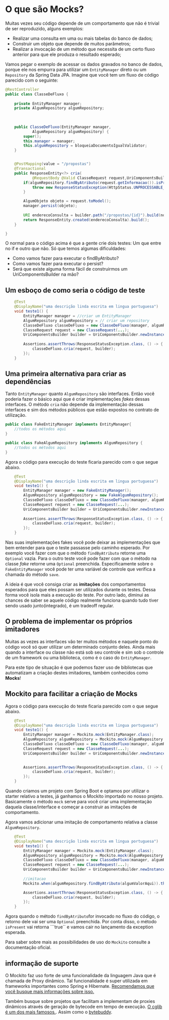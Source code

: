 # O que são Mocks?

Muitas vezes seu código depende de um comportamento que não é trivial de ser reproduzido, alguns exemplos:

* Realizar uma consulta em uma ou mais tabelas do banco de dados;
* Construir um objeto que depende de muitos parâmetros;
* Realizar a invocação de um método que necessita de um certo fluxo anterior para que ele produza o resultado esperado;

Vamos pegar o exemplo de acessar os dados gravados no banco de dados, porque ele nos empurra para utilizar um ```EntityManager``` direto ou um ```Repository``` da Spring Data JPA. Imagine que você tem um fluxo de código parecido com o seguinte:

```java
@RestController
public class ClasseDeFluxo {
	
	private EntityManager manager;
	private AlgumRepository algumRepository;
	
	
	
	public ClasseDeFluxo(EntityManager manager,
			AlgumRepository algumRepository) {
		super();
		this.manager = manager;
		this.algumRepository = bloqueiaDocumentoIgualValidator;
	}


	@PostMapping(value = "/propostas")
	@Transactional
	public ResponseEntity<?> cria(
			@RequestBody @Valid ClasseRequest request,UriComponentsBuilder builder) {
		if(algumRepository.findByAtributo(request.getInformacao()).isPresent()) {
			throw new ResponseStatusException(HttpStatus.UNPROCESSABLE_ENTITY);
		}

		AlgumObjeto objeto = request.toModel();
		manager.persist(objeto);
		
		URI enderecoConsulta = builder.path("/propostas/{id}").build(novaProposta.getId());
		return ResponseEntity.created(enderecoConsulta).build();
	}

}
```
O normal para o código acima é que a gente crie dois testes: Um que entre no if e outro que não. Só que temos algumas dificuldades:

* Como vamos fazer para executar o findByAtributo?
* Como vamos fazer para executar o persist?
* Será que existe alguma forma fácil de construirmos um UriComponentsBuilder na mão?

## Um esboço de como seria o código de teste

```java
	@Test
	@DisplayName("uma descrição linda escrita em lingua portuguesa")
	void teste1() {
		EntityManager manager = //criar um EntityManager
        AlgumRepository algumRepository = // criar um repository
		ClasseDeFluxo classeDeFluxo = new ClasseDeFluxo(manager, algumRepository);
		ClasseRequest request = new ClasseRequest(...);
		UriComponentsBuilder builder = UriComponentsBuilder.newInstance();
		
		Assertions.assertThrows(ResponseStatusException.class, () -> {
			classeDeFluxo.cria(request, builder);			
		});
	}
```

## Uma primeira alternativa para criar as dependências

Tanto ```EntityManager``` quanto ```AlgumRepository``` são interfaces. Então você poderia fazer o básico aqui que é criar implementações *fakes* dessas interfaces. O método ```cria``` não depende da implementação dessas interfaces e sim dos métodos públicos que estão expostos no contrato de utilização. 

```java
public class FakeEntityManager implements EntityManager{
    //todos os métodos aqui
}
```

```java
public class FakeAlgumRepository implements AlgumRepository {
    //todos os métodos aqui
}
```
Agora o código para execução do teste ficaria parecido com o que segue abaixo.

```java
	@Test
	@DisplayName("uma descrição linda escrita em lingua portuguesa")
	void teste1() {
		EntityManager manager = new FakeEntityManager();
        AlgumRepository algumRepository = new FakeAlgumRepository();
		ClasseDeFluxo classeDeFluxo = new ClasseDeFluxo(manager, algumRepository);
		ClasseRequest request = new ClasseRequest(...);
		UriComponentsBuilder builder = UriComponentsBuilder.newInstance();
		
		Assertions.assertThrows(ResponseStatusException.class, () -> {
			classeDeFluxo.cria(request, builder);			
		});
	}
```

Nas suas implementações fakes você pode deixar as implementações que bem entender para que o teste passasse pelo caminho esperado. Por exemplo você fazer com que o método ```findByAtributo``` retorne uma ```Optional``` vazia. Para o outro teste você pode fazer com que o método na classe *fake* retorne uma ```Optional``` preenchida. Especificamente sobre o ```FakeEntityManager``` você pode ter uma variável de controle que verifica a chamada do método ```save```. 

A ideia é que você consiga criar as **imitações** dos comportamentos esperados para que eles possam ser utilizados durante os testes. Dessa forma você isola mais a execução do teste. Por outro lado, diminui as chances de saber se aquele código realmente funciona quando tudo tiver sendo usado junto(integrado), é um tradeoff regular. 

## O problema de implementar os próprios imitadores

Muitas as vezes as interfaces vão ter muitos métodos e naquele ponto do código você só quer utilizar um determinado conjunto deles. Ainda mais quando a interface ou classe não está sob seu controle e sim sob o controle de um framework ou uma biblioteca, como é o caso do ```EntityManager```. 

Para este tipo de situação é que podemos fazer uso de bibliotecas que automatizam a criação destes imitadores, também conhecidos como **Mocks**! 

## Mockito para facilitar a criação de Mocks


Agora o código para execução do teste ficaria parecido com o que segue abaixo.

```java
	@Test
	@DisplayName("uma descrição linda escrita em lingua portuguesa")
	void teste1() {
		EntityManager manager = Mockito.mock(EntityManager.class);
        AlgumRepository algumRepository = Mockito.mock(AlgumRepository.class);
		ClasseDeFluxo classeDeFluxo = new ClasseDeFluxo(manager, algumRepository);
		ClasseRequest request = new ClasseRequest(...);
		UriComponentsBuilder builder = UriComponentsBuilder.newInstance();
		

		Assertions.assertThrows(ResponseStatusException.class, () -> {
			classeDeFluxo.cria(request, builder);			
		});
	}
```

Quando criamos um projeto com Spring Boot e optamos por utilizar o starter relativo a testes, já ganhamos o Mockito importado no nosso projeto. Basicamente o método ```mock``` serve para você criar uma implementação daquela classe/interface e começar a construir as imitações de comportamento. 

Agora vamos adicionar uma imitação de comportamento relativa a classe ```AlgumRepository```. 

```java
	@Test
	@DisplayName("uma descrição linda escrita em lingua portuguesa")
	void teste1() {
		EntityManager manager = Mockito.mock(EntityManager.class);
        AlgumRepository algumRepository = Mockito.mock(AlgumRepository.class);
		ClasseDeFluxo classeDeFluxo = new ClasseDeFluxo(manager, algumRepository);
		ClasseRequest request = new ClasseRequest(...);
		UriComponentsBuilder builder = UriComponentsBuilder.newInstance();
		
        //imitacao
        Mockito.when(algumRepository.findByAtributo(algumValorAqui)).thenReturn(Optional.of("valor"));

		Assertions.assertThrows(ResponseStatusException.class, () -> {
			classeDeFluxo.cria(request, builder);			
		});
	}
```

Agora quando o método ```findByAtributo```for invocado no fluxo do código, o retorno dele vai ser uma ```Optional``` preenchida. Por conta disso, o método ```isPresent``` vai retorna ```true`` e vamos cair no lançamento da exception esperada. 

Para saber sobre mais as possibilidades de uso do ```Mockito``` consulte a documentação oficial. 

## informação de suporte

O Mockito faz uso forte de uma funcionalidade da linguagem Java que é chamada de Proxy dinâmico. Tal funcionalidade é super utilizada em frameworks importantes como Spring e Hibernate. [Recomendamos que você busque mais informações sobre isso.](https://docs.oracle.com/javase/8/docs/technotes/guides/reflection/proxy.html) 

Também busque sobre projetos que facilitam a implementam de proxies dinâmicos através de geração de bytecode em tempo de execução. [O cglib é um dos mais famosos.](https://github.com/cglib/cglib). Assim como o [bytebuddy](https://bytebuddy.net/#/). 
